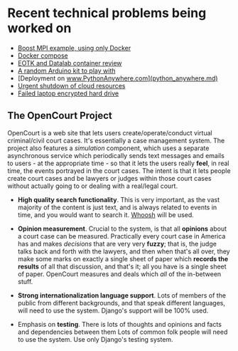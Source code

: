 # Recent technical problems being worked on

- [Boost MPI example, using only Docker](boost_mpi_example.md)
- [Docker compose](DockerCompose.md)
- [EOTK and Datalab container review](eotk_datalab.md)
- [A random Arduino kit to play with](arduino.md)
- [Deployment on www.PythonAnywhere.com](python_anywhere.md)
- [Urgent shutdown of cloud resources](cloud_shutdown.md)
- [Failed laptop encrypted hard drive](failed_hard_drive.md)

## The OpenCourt Project

OpenCourt is a web site that lets users create/operate/conduct virtual criminal/civil court cases.  It's essentially a case management system.  The project also features a *simulation* component, which uses a separate asynchronous service which periodically sends text messages and emails to users - at the appropriate time - so that it lets the users really **feel**, in real time, the events portrayed in the court cases.  The intent is that it lets people create court cases and be lawyers or judges within those court cases without actually going to or dealing with a real/legal court.

- **High quality search functionality**.  This is very important, as the vast majority of the content is just text, and is always related to events in time, and you would want to search it.  [Whoosh](https://github.com/mchaput/whoosh) will be used.

- **Opinion measurement**.  Crucial to the system, is that all **opinions** about a court case can be measured.  Practically every court case in America has and makes *decisions* that are very very **fuzzy**; that is, the judge talks back and forth with the lawyers, and then when that's all over, they make some marks on exactly a single sheet of paper which **records the results** of all that discussion, and that's it; all you have is a single sheet of paper.  OpenCourt measures and deals which *all* of the in-between stuff.

- **Strong internationalization language support**.  Lots of members of the public from different backgrounds, and that speak different languages, will need to use the system.  Django's support will be 100% used.

- Emphasis on **testing**.  There is lots of thoughts and opinions and facts and dependencies between them Lots of common folk people will need to use the system.  Use only Django's testing system.
